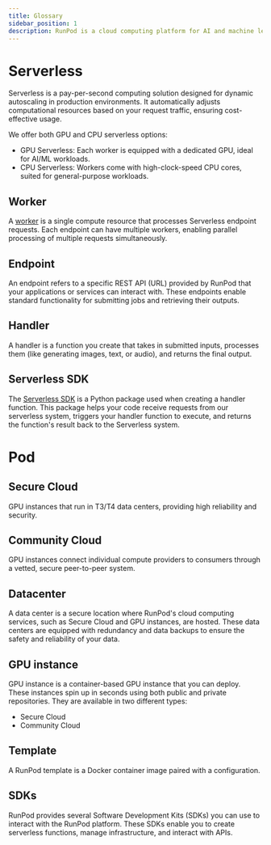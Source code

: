 ```yaml
---
title: Glossary
sidebar_position: 1
description: RunPod is a cloud computing platform for AI and machine learning applications, offering GPU and CPU instances, serverless computing, and SDKs for seamless integration.
---
```


# Serverless

Serverless is a pay-per-second computing solution designed for dynamic autoscaling in production environments. It automatically adjusts computational resources based on your request traffic, ensuring cost-effective usage.

We offer both GPU and CPU serverless options:

- GPU Serverless: Each worker is equipped with a dedicated GPU, ideal for AI/ML workloads.
- CPU Serverless: Workers come with high-clock-speed CPU cores, suited for general-purpose workloads.

## Worker

A [worker](./serverless/workers/overview.md) is a single compute resource that processes Serverless endpoint requests. Each endpoint can have multiple workers, enabling parallel processing of multiple requests simultaneously.

## Endpoint

An endpoint refers to a specific REST API (URL) provided by RunPod that your applications or services can interact with. These endpoints enable standard functionality for submitting jobs and retrieving their outputs.

## Handler

A handler is a function you create that takes in submitted inputs, processes them (like generating images, text, or audio), and returns the final output.

## Serverless SDK

The [Serverless SDK](https://github.com/runpod/runpod-python?tab=readme-ov-file#--serverless-worker-sdk) is a Python package used when creating a handler function. This package helps your code receive requests from our serverless system, triggers your handler function to execute, and returns the function's result back to the Serverless system.

# Pod

## Secure Cloud

GPU instances that run in T3/T4 data centers, providing high reliability and security.

## Community Cloud

GPU instances connect individual compute providers to consumers through a vetted, secure peer-to-peer system.

## Datacenter

A data center is a secure location where RunPod's cloud computing services, such as Secure Cloud and GPU instances, are hosted. These data centers are equipped with redundancy and data backups to ensure the safety and reliability of your data.

## GPU instance

GPU instance is a container-based GPU instance that you can deploy.
These instances spin up in seconds using both public and private repositories.
They are available in two different types:

- Secure Cloud
- Community Cloud

## Template

A RunPod template is a Docker container image paired with a configuration.

## SDKs

RunPod provides several Software Development Kits (SDKs) you can use to interact with the RunPod platform.
These SDKs enable you to create serverless functions, manage infrastructure, and interact with APIs.
